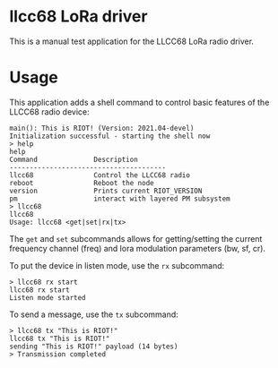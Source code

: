 llcc68 LoRa driver
==================

This is a manual test application for the LLCC68 LoRa radio driver.

Usage
=====

This application adds a shell command to control basic features of the LLCC68
radio device:

```
main(): This is RIOT! (Version: 2021.04-devel)
Initialization successful - starting the shell now
> help
help
Command              Description
---------------------------------------
llcc68               Control the LLCC68 radio
reboot               Reboot the node
version              Prints current RIOT_VERSION
pm                   interact with layered PM subsystem
> llcc68
llcc68
Usage: llcc68 <get|set|rx|tx>
```

The `get` and `set` subcommands allows for getting/setting the current
frequency channel (freq) and lora modulation parameters (bw, sf, cr).

To put the device in listen mode, use the `rx` subcommand:

```
> llcc68 rx start
llcc68 rx start
Listen mode started
```

To send a message, use the `tx` subcommand:

```
> llcc68 tx "This is RIOT!"
llcc68 tx "This is RIOT!"
sending "This is RIOT!" payload (14 bytes)
> Transmission completed
```
